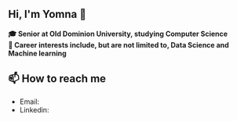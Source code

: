 ## Hi, I'm Yomna 👋
**:mortar_board: Senior at Old Dominion University, studying Computer Science**
<br>
 **🔭 Career interests include, but are not limited to, Data Science and Machine learning**

 ## 📫 How to reach me
 - Email:
 - Linkedin: 
<!--
**yomnaE1/yomnaE1** is a ✨ _special_ ✨ repository because its `README.md` (this file) appears on your GitHub profile.

Here are some ideas to get you started:

- 🔭 I’m currently working on ...
- 🌱 I’m currently learning ...
- 👯 I’m looking to collaborate on ...
- 🤔 I’m looking for help with ...
- 💬 Ask me about ...
- 📫 How to reach me: ...
- 😄 Pronouns: ...
- ⚡ Fun fact: ...
-->
